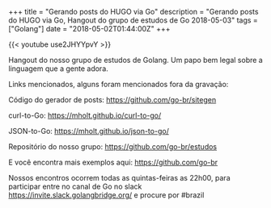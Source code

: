 +++
title = "Gerando posts do HUGO via Go"
description = "Gerando posts do HUGO via Go, Hangout do grupo de estudos de Go 2018-05-03"
tags = ["Golang"]
date = "2018-05-02T01:44:00Z"
+++

{{< youtube use2JHYYpvY >}}

Hangout do nosso grupo de estudos de Golang.
Um papo bem legal sobre a linguagem que a gente adora.

Links mencionados, alguns foram mencionados fora da gravação:

Código do gerador de posts:
https://github.com/go-br/sitegen

curl-to-Go:
https://mholt.github.io/curl-to-go/

JSON-to-Go:
https://mholt.github.io/json-to-go/

Repositório do nosso grupo:
https://github.com/go-br/estudos

E você encontra mais exemplos aqui:
https://github.com/go-br

Nossos encontros ocorrem todas as quintas-feiras as 22h00, para participar entre no canal de Go no slack https://invite.slack.golangbridge.org/ e procure por #brazil


